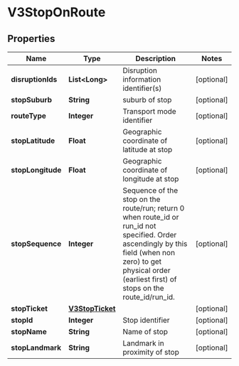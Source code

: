 # V3StopOnRoute

## Properties
Name | Type | Description | Notes
------------ | ------------- | ------------- | -------------
**disruptionIds** | **List&lt;Long&gt;** | Disruption information identifier(s) |  [optional]
**stopSuburb** | **String** | suburb of stop |  [optional]
**routeType** | **Integer** | Transport mode identifier |  [optional]
**stopLatitude** | **Float** | Geographic coordinate of latitude at stop |  [optional]
**stopLongitude** | **Float** | Geographic coordinate of longitude at stop |  [optional]
**stopSequence** | **Integer** | Sequence of the stop on the route/run; return 0 when route_id or run_id not specified. Order ascendingly by this field (when non zero) to get physical order (earliest first) of stops on the route_id/run_id. |  [optional]
**stopTicket** | [**V3StopTicket**](V3StopTicket.md) |  |  [optional]
**stopId** | **Integer** | Stop identifier |  [optional]
**stopName** | **String** | Name of stop |  [optional]
**stopLandmark** | **String** | Landmark in proximity of stop |  [optional]
